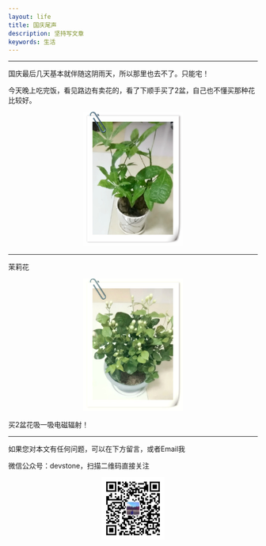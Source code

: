 ```yaml
---
layout: life
title: 国庆尾声
description: 坚持写文章
keywords: 生活
---
```


*************

国庆最后几天基本就伴随这阴雨天，所以那里也去不了。只能宅！

今天晚上吃完饭，看见路边有卖花的，看了下顺手买了2盆，自己也不懂买那种花比较好。

<center>
<img src="/life/2017/2017res/10-07/1.jpg" width="40%" height="40%" />
</center>

---

茉莉花
<center>
<img src="/life/2017/2017res/10-07/2.jpg" width="40%" height="40%" />
</center>

买2盆花吸一吸电磁辐射！

---

如果您对本文有任何问题，可以在下方留言，或者Email我 

微信公众号：devstone，扫描二维码直接关注

<center>
<img src="/res/img/blog/qrcode_for_devstone.jpg" width="25%" height="25%" />
</center>



